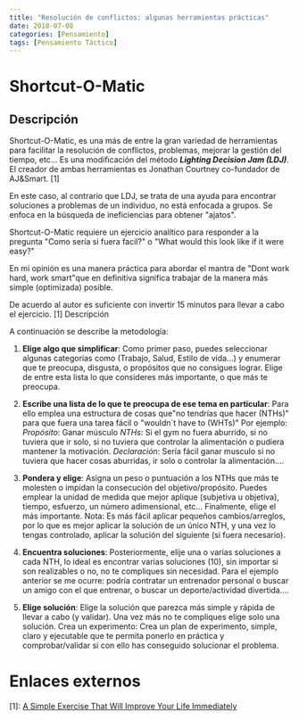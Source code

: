 ```yaml
---
title: "Resolución de conflictos: algunas herramientas prácticas"
date: 2018-07-08
categories: [Pensamiento]
tags: [Pensamiento Táctico]
---
```


# Shortcut-O-Matic
## Descripción
Shortcut-O-Matic, es una más de entre la gran variedad de herramientas para facilitar la resolución de conflictos, problemas, mejorar la gestión del tiempo, etc... Es una modificación del método ***Lighting Decision Jam (LDJ)***. El creador de ambas herramientas es Jonathan Courtney co-fundador de AJ&Smart. [1]

En este caso, al contrario que LDJ, se trata de una ayuda para encontrar soluciones a problemas de un individuo, no está enfocada a grupos. Se enfoca en la búsqueda de ineficiencias para obtener "ajatos".

Shortcut-O-Matic requiere un ejercicio analítico para responder a la pregunta "Como sería si fuera facil?" o "What would this look like if it were easy?"

En mi opinión es una manera práctica para abordar el mantra de "Dont work hard, work smart"que en definitiva significa trabajar de la manera más simple (optimizada) posible.

De acuerdo al autor es suficiente con invertir 15 minutos para llevar a cabo el ejercicio. [1]
Descripción

A continuación se describe la metodología:

1. **Elige algo que simplificar**: Como primer paso, puedes seleccionar algunas categorías como (Trabajo, Salud, Estilo de vida...) y enumerar que te preocupa, disgusta, o propósitos que no consigues lograr. Elige de entre esta lista lo que consideres más importante, o que más te preocupa.

2. **Escribe una lista de lo que te preocupa de ese tema en particular**: Para ello emplea una estructura de cosas que"no tendrías que hacer (NTHs)" para que fuera una tarea fácil o "wouldn´t have to (WHTs)"
Por ejemplo:
    _Propósito_: Ganar músculo
    _NTHs_: Si el gym no fuera aburrido, si no tuviera que ir solo, si no tuviera que controlar la alimentación o pudiera mantener la motivación.
    _Declaración_: Sería fácil ganar musculo si no tuviera que hacer cosas aburridas, ir solo o controlar la alimentación....

3. **Pondera y elige**: Asigna un peso o puntuación a los NTHs que más te molesten o impidan la consecución del objetivo/propósito. Puedes emplear la unidad de medida que mejor aplique (subjetiva u objetiva), tiempo, esfuerzo, un número adimensional, etc... Finalmente, elige el más importante. Nota: Es más fácil aplicar pequeños cambios/arreglos, por lo que es mejor aplicar la solución de un único NTH, y una vez lo tengas controlado, aplicar la solución del siguiente (si fuera necesario).

4. **Encuentra soluciones**: Posteriormente, elije una o varias soluciones a cada NTH, lo ideal es encontrar varias soluciones (10), sin importar si son realizables o no, no te compliques sin necesidad. Para el ejemplo anterior se me ocurre: podría contratar un entrenador personal o buscar un amigo con el que entrenar, o buscar un deporte/actividad divertida....

5. **Elige solución**: Elige la solución que parezca más simple y rápida de llevar a cabo (y validar). Una vez más no te compliques elige solo una solución.
        Crea un experimento: Crea un plan de experimento, simple, claro y ejecutable que te permita ponerlo en práctica y comprobar/validar si con ello has conseguido solucionar el problema.

# Enlaces externos

[1]: [A Simple Exercise That Will Improve Your Life Immediately](https://medium.muz.li/shortcut-o-matic-a-simple-exercise-that-will-improve-your-life-immediately-1b2a98c355a7%7CSHORTCUT-O-MATIC:) 